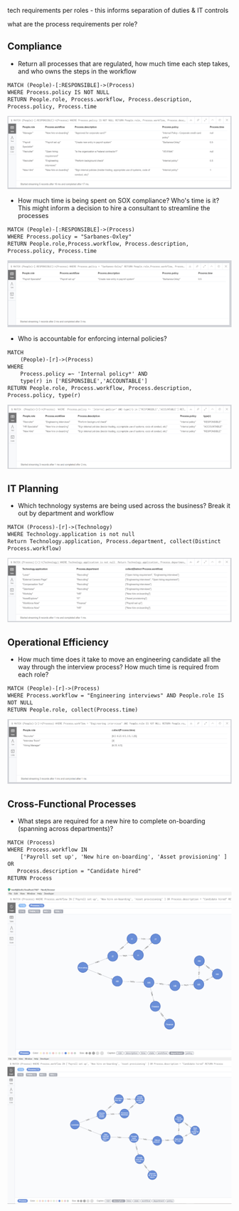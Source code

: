 tech requirements per roles - this informs separation of duties & IT controls

what are the process requirements per role?







## Compliance

* Return all processes that are regulated, how much time each step takes, and who owns the steps in the workflow

```Cypher
MATCH (People)-[:RESPONSIBLE]->(Process)
WHERE Process.policy IS NOT NULL
RETURN People.role, Process.workflow, Process.description, Process.policy, Process.time
```

![](https://github.com/paulejarvis/Playbook/blob/master/Demo/Queries/Screenshots/All_regulated_processes.PNG)

* How much time is being spent on SOX compliance? Who's time is it? This might inform a decision to hire a consultant to streamline the processes

```Cypher
MATCH (People)-[:RESPONSIBLE]->(Process)
WHERE Process.policy = "Sarbanes-Oxley"
RETURN People.role,Process.workflow, Process.description, Process.policy, Process.time
```

![](https://github.com/paulejarvis/Playbook/blob/master/Demo/Queries/Screenshots/SOX_Query.PNG)

* Who is accountable for enforcing internal policies?

```Cypher
MATCH
	(People)-[r]->(Process)
WHERE
	Process.policy =~ 'Internal policy*' AND
    type(r) in ['RESPONSIBLE','ACCOUNTABLE']
RETURN People.role, Process.workflow, Process.description, Process.policy, type(r)
```

![](https://github.com/paulejarvis/Playbook/blob/master/Demo/Queries/Screenshots/Internal%20policy%20owners.PNG)

## IT Planning

* Which technology systems are being used across the business? Break it out by department and workflow

```Cypher
MATCH (Process)-[r]->(Technology)
WHERE Technology.application is not null
Return Technology.application, Process.department, collect(Distinct Process.workflow)
```

![](https://github.com/paulejarvis/Playbook/blob/master/Demo/Queries/Screenshots/Tech%20systems%20by%20department%20and%20workflow.PNG)

## Operational Efficiency

* How much time does it take to move an engineering candidate all the way through the interview process? How much time is required from each role?

```Cypher
MATCH (People)-[r]->(Process)
WHERE Process.workflow = "Engineering interviews" AND People.role IS NOT NULL
RETURN People.role, collect(Process.time)
```

![](https://github.com/paulejarvis/Playbook/blob/master/Demo/Queries/Screenshots/Time%20by%20role%20for%20Engineering%20Interviews.PNG)

## Cross-Functional Processes

* What steps are required for a new hire to complete on-boarding (spanning across departments)?

```Cypher
MATCH (Process)
WHERE Process.workflow IN
	['Payroll set up', 'New hire on-boarding', 'Asset provisioning' ] OR
   Process.description = "Candidate hired"
RETURN Process
```

![](https://github.com/paulejarvis/Playbook/blob/master/Demo/Queries/Screenshots/New%20hire%20processes%20across%20departments.PNG)
![](https://github.com/paulejarvis/Playbook/blob/master/Demo/Queries/Screenshots/New%20hire%20processes%20across%20departments%20(1).PNG)
